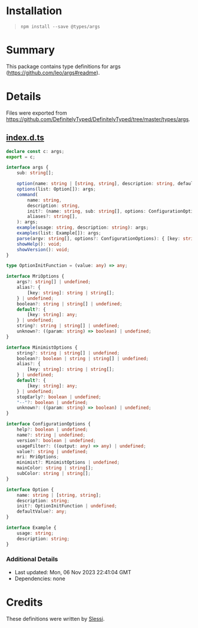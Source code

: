 # Installation
> `npm install --save @types/args`

# Summary
This package contains type definitions for args (https://github.com/leo/args#readme).

# Details
Files were exported from https://github.com/DefinitelyTyped/DefinitelyTyped/tree/master/types/args.
## [index.d.ts](https://github.com/DefinitelyTyped/DefinitelyTyped/tree/master/types/args/index.d.ts)
````ts
declare const c: args;
export = c;

interface args {
    sub: string[];

    option(name: string | [string, string], description: string, defaultValue?: any, init?: OptionInitFunction): args;
    options(list: Option[]): args;
    command(
        name: string,
        description: string,
        init?: (name: string, sub: string[], options: ConfigurationOptions) => void,
        aliases?: string[],
    ): args;
    example(usage: string, description: string): args;
    examples(list: Example[]): args;
    parse(argv: string[], options?: ConfigurationOptions): { [key: string]: any };
    showHelp(): void;
    showVersion(): void;
}

type OptionInitFunction = (value: any) => any;

interface MriOptions {
    args?: string[] | undefined;
    alias?: {
        [key: string]: string | string[];
    } | undefined;
    boolean?: string | string[] | undefined;
    default?: {
        [key: string]: any;
    } | undefined;
    string?: string | string[] | undefined;
    unknown?: ((param: string) => boolean) | undefined;
}

interface MinimistOptions {
    string?: string | string[] | undefined;
    boolean?: boolean | string | string[] | undefined;
    alias?: {
        [key: string]: string | string[];
    } | undefined;
    default?: {
        [key: string]: any;
    } | undefined;
    stopEarly?: boolean | undefined;
    "--"?: boolean | undefined;
    unknown?: ((param: string) => boolean) | undefined;
}

interface ConfigurationOptions {
    help?: boolean | undefined;
    name?: string | undefined;
    version?: boolean | undefined;
    usageFilter?: ((output: any) => any) | undefined;
    value?: string | undefined;
    mri: MriOptions;
    minimist?: MinimistOptions | undefined;
    mainColor: string | string[];
    subColor: string | string[];
}

interface Option {
    name: string | [string, string];
    description: string;
    init?: OptionInitFunction | undefined;
    defaultValue?: any;
}

interface Example {
    usage: string;
    description: string;
}

````

### Additional Details
 * Last updated: Mon, 06 Nov 2023 22:41:04 GMT
 * Dependencies: none

# Credits
These definitions were written by [Slessi](https://github.com/Slessi).
